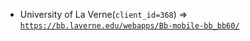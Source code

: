  - University of La Verne(`client_id=368`) => [`https://bb.laverne.edu/webapps/Bb-mobile-bb_bb60/`](https://bb.laverne.edu/webapps/Bb-mobile-bb_bb60/)
